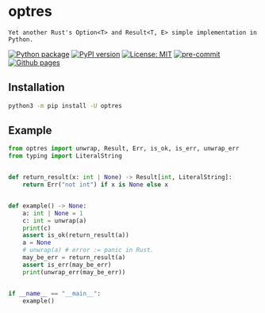 
# optres

`Yet another Rust's Option<T> and Result<T, E> simple implementation in Python.`

[![Python package][ci-badge]][ci-url]
[![PyPI version][pypi-badge]][pypi-url]
[![License: MIT][license-badge]][license-url]
[![pre-commit][pre-commit-badge]][pre-commit-url]
[![Github pages][gh-pages-badge]][gh-pages-url]

[ci-badge]: https://github.com/kagemeka/optres/actions/workflows/ci.yml/badge.svg
[ci-url]: https://github.com/kagemeka/optres/actions/workflows/ci.yml
[pre-commit-badge]: https://img.shields.io/badge/pre--commit-enabled-brightgreen?logo=pre-commit&logoColor=white
[pre-commit-url]: https://github.com/pre-commit/pre-commit
[license-badge]: https://img.shields.io/badge/License-Apache2.0-green.svg
[license-url]: https://opensource.org/licenses/Apache2.0
[pypi-badge]: https://badge.fury.io/py/optres.svg
[pypi-url]: https://badge.fury.io/py/optres
[gh-pages-badge]: https://github.com/kagemeka/optres/actions/workflows/pages/pages-build-deployment/badge.svg
[gh-pages-url]: https://kagemeka.github.io/optres

## Installation

```bash
python3 -m pip install -U optres
```

## Example

```py
from optres import unwrap, Result, Err, is_ok, is_err, unwrap_err
from typing import LiteralString


def return_result(x: int | None) -> Result[int, LiteralString]:
    return Err("not int") if x is None else x


def example() -> None:
    a: int | None = 1
    c: int = unwrap(a)
    print(c)
    assert is_ok(return_result(a))
    a = None
    # unwrap(a) # error := panic in Rust.
    may_be_err = return_result(a)
    assert is_err(may_be_err)
    print(unwrap_err(may_be_err))


if __name__ == "__main__":
    example()

```
